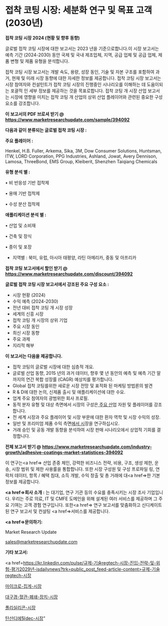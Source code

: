 # 접착 코팅 시장: 세분화 연구 및 목표 고객(2030년)

<strong>접착 코팅 시장 2024 (현황 및 향후 동향)</strong>

글로벌 접착 코팅 시장에 대한 보고서는 2023 년을 기준으로합니다.이 시장 보고서는 예측 기간 (2024-2030) 동안 국제 및 국내 제조업체, 지역, 공급 업체 및 공급 업체, 제품 변형 및 제품 유형을 분석합니다.

접착 코팅 시장 보고서는 개발 속도, 용량, 성장 동인, 기술 및 자본 구조를 포함하여 과거, 현재 및 미래 시장 동향에 대한 자세한 정보를 제공합니다. 접착 코팅 시장 보고서는 시장 참여자와 컨설턴트가 접착 코팅 시장의 진행중인 시나리오를 이해하는 데 도움이되는 포괄적 인 세부 정보를 제공하는 것을 목표로합니다. 접착 코팅 개 시장 산업 보고서는 시장에 영향을 미치는 접착 코팅 개 산업의 상위 산업 플레이어와 관련된 중요한 구성 요소를 강조합니다.



<strong>이 보고서의 PDF 브로셔 받기 @ <a href=https://www.marketresearchupdate.com/sample/394092>https://www.marketresearchupdate.com/sample/394092</a></strong>



<strong>다음과 같이 분류되는 글로벌 접착 코팅 시장 :</strong>



<strong>주요 플레이어 :</strong>

Henkel, H.B. Fuller, Arkema, Sika, 3M, Dow Consumer Solutions, Huntsman, ITW, LORD Corporation, PPG Industries, Ashland, Jowat, Avery Dennison, Lamosa, ThreeBond, EMS Group, Kleiberit, Shenzhen Taiqiang Chemicals



<strong>유형 분석 별 :</strong>

• 비 반응성 기반 접착제

• 용매 기반 접착제

• 수성 분산 접착제



<strong>애플리케이션 분석 별 :</strong>

• 산업 및 소비재

• 건축 및 장식

• 종이 및 포장

<ul>
  <li>지역별 : 북미, 유럽, 아시아 태평양, 라틴 아메리카, 중동 및 아프리카</li>
</ul>


<strong>접착 코팅 보고서에서 할인 받기 @ <a href=https://www.marketresearchupdate.com/discount/394092>https://www.marketresearchupdate.com/discount/394092</a></strong>



<strong>글로벌 접착 코팅 시장 보고서에서 강조된 주요 구성 요소 :</strong>
<ul>
  <li>시장 현황 (2024)</li>
  <li>수익 예측 (2024-2030)</li>
  <li>전년 대비 접착 코팅 개 시장 성장</li>
  <li>세계의 신흥 시장</li>
  <li>접착 코팅 개 시장의 상위 기업</li>
  <li>주요 시장 동인</li>
  <li>최신 시장 동향</li>
  <li>주요 과제</li>
  <li>지리적 해부</li>
</ul>


<strong>이 보고서는 다음을 제공합니다.</strong>
<ul>
  <li>접착 코팅의 글로벌 시장에 대한 심층적 개요.</li>
  <li>글로벌 산업 동향, 2015 년의 과거 데이터, 향후 몇 년 동안의 예측 및 예측 기간 말까지의 연간 복합 성장률 (CAGR) 예상치를 평가합니다.</li>
  <li>Global 접착 코팅를위한 새로운 시장 전망 및 표적화 된 마케팅 방법론의 발견</li>
  <li>R &amp; D에 대한 논의, 신제품 출시 및 애플리케이션에 대한 수요.</li>
  <li>업계 주요 참여자의 광범위한 회사 프로필.</li>
  <li>동적 분자 유형 및 대상 측면에서 시장의 구성은<a href=> 주요 산</a>업 자원 및 플레이어를 강조합니다.</li>
  <li>전 세계 시장과 주요 플레이어 및 시장 부문에 대한 환자 역학 및 시장 수익의 성장.</li>
  <li>일반 및 프리미엄 제품 수익 측면<a href=>에서 시</a>장을 연구하십시오.</li>
  <li>거래 승인 및 공동 개발 동향을 분석하여 시장 판매 시나리오에서 상업적 기회를 결정합니다.</li>
</ul>



<strong>전체 보고서 받기 @ <a href=https://www.marketresearchupdate.com/industry-growth/adhesive-coatings-market-statistices-394092>https://www.marketresearchupdate.com/industry-growth/adhesive-coatings-market-statistices-394092</a></strong>

이 연구는<a href=> 산업 존중</a> 체인, 강력한 비즈니스 전략, 비용, 구조, 생성 제한, 운송, 시장 범위 및 제한 사용률을 통합합니다. 또한 시장 구성원 및 구성 프로파일 링, 연락처 데이터, 항목 / 혜택 침대, 소득 개발, 수익 창출 및 총 거래에 대<a href=>한 기본 </a>정보를 제공합니다.



<strong><a href=>회사 소</a>개 :</strong>
는 대기업, 연구 기관 등의 수요를 충족시키는 시장 조사 기업입니다. 우리는 주로 의료, IT 및 CMFE 도메인을 위해 설계된 여러 서비스를 제공하며 그 주요 기여는 고객 경험 연구입니다. 또한<a href=> 연구 보</a>고서를 맞춤화하고 신디케이트 된 연구 보고서 및 컨설팅 <a href=>서비스</a>를 제공합니다.



<strong><a href=>문의하기:</a></strong>

Market Research Update

sales@marketresearchupdate.com



<strong>기타 보고서:</strong>

<a href=https://kr.linkedin.com/pulse/규제-기술regtech-시장-진입-전략-및-위험-평가2029년-isdailynews?trk=public_post_feed-article-content>규제-기술regtech-시장</a>

<a href=https://www.linkedin.com/pulse/마이크로-집게-시장-세분화-연구-및-목표-고객2029년-survey-savvy-insights-360-analysis/>마이크로-집게-시장</a>

<a href=https://www.linkedin.com/pulse/대구경-혈관-폐쇄-장치-시장-규모-및-성장-2023-analytics-avenue-adventures-24-ana-qeulf/>대구경-혈관-폐쇄-장치-시장</a>

<a href=https://www.linkedin.com/pulse/폴리실리콘-시장-현재-및-미래-성장-2029-trend-tracking-tips-360-analysis-xlocf/>폴리실리콘-시장</a>

<a href=https://www.linkedin.com/pulse/탄산디에틸dec-시장-진입-전략-및-위험-평가2030년-trendsetters-talk-360-analysis-ozpcf/>탄산디에틸dec-시장</a>"

